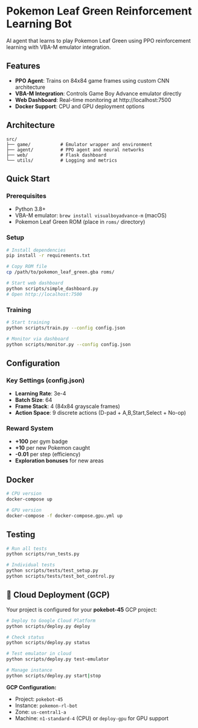 # Pokemon Leaf Green Reinforcement Learning Bot

AI agent that learns to play Pokemon Leaf Green using PPO reinforcement learning with VBA-M emulator integration.

## Features

- **PPO Agent**: Trains on 84x84 game frames using custom CNN architecture
- **VBA-M Integration**: Controls Game Boy Advance emulator directly
- **Web Dashboard**: Real-time monitoring at http://localhost:7500
- **Docker Support**: CPU and GPU deployment options

## Architecture

```
src/
├── game/           # Emulator wrapper and environment  
├── agent/          # PPO agent and neural networks
├── web/            # Flask dashboard
└── utils/          # Logging and metrics
```

## Quick Start

### Prerequisites
- Python 3.8+
- VBA-M emulator: `brew install visualboyadvance-m` (macOS)
- Pokemon Leaf Green ROM (place in `roms/` directory)

### Setup
```bash
# Install dependencies
pip install -r requirements.txt

# Copy ROM file
cp /path/to/pokemon_leaf_green.gba roms/

# Start web dashboard
python scripts/simple_dashboard.py
# Open http://localhost:7500
```

### Training
```bash
# Start training
python scripts/train.py --config config.json

# Monitor via dashboard
python scripts/monitor.py --config config.json
```

## Configuration

### Key Settings (config.json)
- **Learning Rate**: 3e-4
- **Batch Size**: 64  
- **Frame Stack**: 4 (84x84 grayscale frames)
- **Action Space**: 9 discrete actions (D-pad + A,B,Start,Select + No-op)

### Reward System
- **+100** per gym badge
- **+10** per new Pokemon caught
- **-0.01** per step (efficiency)
- **Exploration bonuses** for new areas

## Docker

```bash
# CPU version
docker-compose up

# GPU version  
docker-compose -f docker-compose.gpu.yml up
```

## Testing

```bash
# Run all tests
python scripts/run_tests.py

# Individual tests  
python scripts/tests/test_setup.py
python scripts/tests/test_bot_control.py
```

## 🚀 Cloud Deployment (GCP)

Your project is configured for your **pokebot-45** GCP project:

```bash
# Deploy to Google Cloud Platform
python scripts/deploy.py deploy

# Check status
python scripts/deploy.py status

# Test emulator in cloud
python scripts/deploy.py test-emulator

# Manage instance
python scripts/deploy.py start|stop
```

**GCP Configuration:**
- Project: `pokebot-45`
- Instance: `pokemon-rl-bot`
- Zone: `us-central1-a`
- Machine: `n1-standard-4` (CPU) or `deploy-gpu` for GPU support
